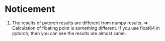 # Noticement
1. The results of pytorch results are different from numpy results.
=> Calculation of floating point is something different. If you use float64 in pytorch, then you can see the results are almost same.
